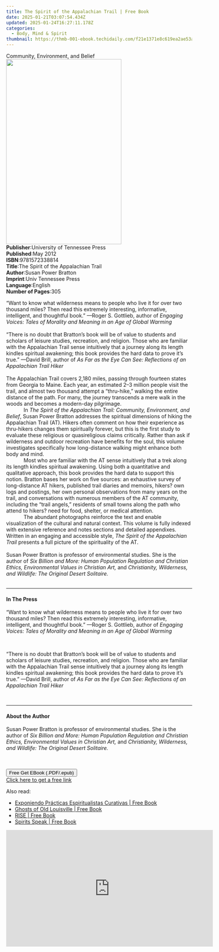 ```yaml
---
title: The Spirit of the Appalachian Trail | Free Book
date: 2025-01-21T03:07:54.434Z
updated: 2025-01-24T16:27:11.178Z
categories:
  - Body, Mind & Spirit
thumbnail: https://thmb-001-ebook.techidaily.com/f21e1371e8c619ea2ae53a55a596961323003d7af80c3336a9be0dfd98597884.jpg
---
```

<main id="book-container">
  <div class="flex flex-col">
    <div class="book-brief flex-1 py-6 px-4 sm:p-6 md:py-10 md:px-8">
      <!-- brief-->
      <div class="book-brief-main">Community, Environment, and Belief</div>
    </div>
    <div
      class="book-meta-info flex-1 grid gap-4 col-start-1 col-end-3 row-start-1 sm:mb-6 sm:grid-cols-4 lg:gap-6 lg:col-start-2 lg:row-end-6 lg:row-span-6 lg:mb-0"
    >
      <div
        class="book-meta-info-left place-content-center mt-4 p-4 text-sm leading-6 col-start-2 col-span-2 dark:text-slate-400"
      >
        <img
          class="w-full h-500 object-cover rounded-lg sm:h-255 sm:col-span-2 lg:col-span-full"
          src="https://img-001-ebook.techidaily.com/6a19304b7efa5e7f961e09f24aac127a61496ddb78ac5ceb85668cbf8b2ea83f.jpg"
          alt=""
          width="312"
          height="500"
        />
      </div>
      <div
        class="book-meta-info-right mt-2 col-start-1 row-start-2 col-span-3 self-center"
      >
        <!-- meta data  -->
        <div class="flex flex-col px-4 md:px-8">
          <div class="flex-1">
            <strong>Publisher</strong>:<span class="px-2"
              >University of Tennessee Press</span
            >
          </div>
          <div class="flex-1">
            <strong>Published</strong>:<span class="px-2">May 2012</span>
          </div>
          <div class="flex-1">
            <strong>ISBN</strong>:<span class="px-2">9781572338814</span>
          </div>
          <div class="flex-1">
            <strong>Title</strong>:<span class="px-2"
              >The Spirit of the Appalachian Trail</span
            >
          </div>
          <div class="flex-1">
            <strong>Author</strong>:<span class="px-2"
              >Susan Power Bratton</span
            >
          </div>
          <div class="flex-1">
            <strong>Imprint</strong>:<span class="px-2"
              >Univ Tennessee Press</span
            >
          </div>
          <div class="flex-1">
            <strong>Language</strong>:<span class="px-2">English</span>
          </div>
          <div class="flex-1">
            <strong>Number of Pages</strong>:<span class="px-2">305</span>
          </div>
        </div>
      </div>
    </div>
    <div class="book-description flex-1 py-6 px-4 sm:p-6 md:py-10 md:px-8">
      <div class="book-description-main">
        <div accordion-content="" id="description">
          <p>
            “Want to know what wilderness means to people who live it for over
            two thousand miles? Then read this extremely interesting,
            informative, intelligent, and thoughtful book.” —Roger S. Gottlieb,
            author of
            <i
              >Engaging Voices: Tales of Morality and Meaning in an Age of
              Global Warming<br /></i
            ><br />“There is no doubt that Bratton’s book will be of value to
            students and scholars of leisure studies, recreation, and religion.
            Those who are familiar with the Appalachian Trail sense intuitively
            that a journey along its length kindles spiritual awakening; this
            book provides the hard data to prove it’s true.” —David Brill,
            author of
            <i
              >As Far as the Eye Can See: Reflections of an Appalachian Trail
              Hiker&nbsp;&nbsp;</i
            ><br /><br />The Appalachian Trail covers 2,180 miles, passing
            through fourteen states from Georgia to Maine. Each year, an
            estimated 2–3 million people visit the trail, and almost two
            thousand attempt a “thru-hike,” walking the entire distance of the
            path. For many, the journey transcends a mere walk in the woods and
            becomes a modern-day pilgrimage.<br />&nbsp;&nbsp;&nbsp;&nbsp;&nbsp;&nbsp;&nbsp;&nbsp;&nbsp;&nbsp;&nbsp;
            In
            <i
              >The Spirit of the Appalachian Trail: Community, Environment, and
              Belief</i
            >, Susan Power Bratton addresses the spiritual dimensions of hiking
            the Appalachian Trail (AT). Hikers often comment on how their
            experience as thru-hikers changes them spiritually forever, but this
            is the first study to evaluate these religious or quasireligious
            claims critically. Rather than ask if wilderness and outdoor
            recreation have benefits for the soul, this volume investigates
            specifically how long-distance walking might enhance both body and
            mind.<br />&nbsp;&nbsp;&nbsp;&nbsp;&nbsp;&nbsp;&nbsp;&nbsp;&nbsp;&nbsp;&nbsp;
            Most who are familiar with the AT sense intuitively that a trek
            along its length kindles spiritual awakening. Using both a
            quantitative and qualitative approach, this book provides the hard
            data to support this notion. Bratton bases her work on five sources:
            an exhaustive survey of long-distance AT hikers, published trail
            diaries and memoirs, hikers? own logs and postings, her own personal
            observations from many years on the trail, and conversations with
            numerous members of the AT community, including the “trail angels,”
            residents of small towns along the path who attend to hikers? need
            for food, shelter, or medical attention.<br />&nbsp;&nbsp;&nbsp;&nbsp;&nbsp;&nbsp;&nbsp;&nbsp;&nbsp;&nbsp;&nbsp;
            The abundant photographs reinforce the text and enable visualization
            of the cultural and natural context. This volume is fully indexed
            with extensive reference and notes sections and detailed appendixes.
            Written in an engaging and accessible style,
            <i>The Spirit of the Appalachian Trail</i> presents a full picture
            of the spirituality of the AT.<br />&nbsp;<br />Susan Power Bratton
            is professor of environmental studies. She is the author of
            <i
              >Six Billion and More: Human Population Regulation and Christian
              Ethics, Environmental Values in Christian Art,</i
            >
            and
            <i
              >Christianity, Wilderness, and Wildlife: The Original Desert
              Solitaire.</i
            ><br />&nbsp;<br />
          </p>
        </div>
        <div class="accordion-fader"></div>
      </div>
    </div>
    <div class="book-excerpts flex-1 py-6 px-4 sm:p-6 md:py-10 md:px-8">
      <!-- excerpts-->
      <div class="book-excerpts-main">
        <hr />
        <h4 class="placeholder placeholder-heading">
          <span>In The Press</span>
        </h4>
        <p></p>
        <p>
          “Want to know what wilderness means to people who live it for over two
          thousand miles? Then read this extremely interesting, informative,
          intelligent, and thoughtful book.” —Roger S. Gottlieb, author of
          <i
            >Engaging Voices: Tales of Morality and Meaning in an Age of Global
            Warming</i
          >
        </p>
        <br />
        <p>
          “There is no doubt that Bratton’s book will be of value to students
          and scholars of leisure studies, recreation, and religion. Those who
          are familiar with the Appalachian Trail sense intuitively that a
          journey along its length kindles spiritual awakening; this book
          provides the hard data to prove it’s true.” —David Brill, author of
          <i
            >As Far as the Eye Can See: Reflections of an Appalachian Trail
            Hiker</i
          >
        </p>
        <br />
        <p></p>
      </div>
    </div>
    <div class="book-about-author flex-1 py-6 px-4 sm:p-6 md:py-10 md:px-8">
      <!-- about author-->
      <div class="book-main-author-main">
        <hr />
        <h4 class="placeholder placeholder-heading">
          <span>About the Author</span>
        </h4>
        <p></p>
        <p>
          Susan Power Bratton is professor of environmental studies. She is the
          author of
          <i
            >Six Billion and More: Human Population Regulation and Christian
            Ethics, Environmental Values in Christian Art,</i
          >
          and
          <i
            >Christianity, Wilderness, and Wildlife: The Original Desert
            Solitaire.</i
          ><br />&nbsp;<br />&nbsp;
        </p>
        <p></p>
      </div>
    </div>
    <div class="book-free-get flex-1 py-6 px-4 sm:p-6 md:py-10 md:px-8">
      <button
        id="btn-free-get"
        class="bg-blue-500 hover:bg-blue-700 text-white font-bold py-2 px-4 rounded"
      >
        Free Get EBook (.PDF/.epub)
      </button>
      <div id="countdown-display" class="px-2 text-lg mt-2"></div>
      <a
        id="free-link"
        class="hidden bg-blue-500 hover:bg-blue-700 text-white font-bold py-2 px-4 rounded"
        href="https://www.ebooks.com/en-us/book/982548/the-spirit-of-the-appalachian-trail/susan-power-bratton/"
        target="_blank"
        >Click here to get a free link</a
      >
    </div>
    <script>
      let countdownTime = 0;
      let countdownInterval = null;
      document
        .getElementById('btn-free-get')
        .addEventListener('click', startCountdown);
      function startCountdown() {
        countdownTime = new Date().getTime() + 60000 * 3;
        countdownInterval = setInterval(updateCountdown, 1000);
        document.getElementById('btn-free-get').disabled = true;
        document
          .getElementById('btn-free-get')
          .classList.add('bg-gray-500', 'cursor-not-allowed');
      }
      function updateCountdown() {
        let currentTime = new Date().getTime();
        let timeLeft = countdownTime - currentTime;
        let secondsLeft = Math.floor(timeLeft / 1000);
        document.getElementById('countdown-display').innerHTML =
          `Remaining time: ${secondsLeft} seconds.`;
        if (secondsLeft <= 0) {
          clearInterval(countdownInterval);
          document.getElementById('btn-free-get').classList.add('hidden');
          document.getElementById('free-link').classList.remove('hidden');
          document.getElementById('countdown-display').innerHTML = '';
        }
      }
    </script>
  </div>
</main>

<ins class="adsbygoogle"
      style="display:block"
      data-ad-client="ca-pub-7571918770474297"
      data-ad-slot="8358498916"
      data-ad-format="auto"
      data-full-width-responsive="true"></ins>
    

<span class="atpl-alsoreadstyle">Also read:</span>
<div><ul>
<li><a href="https://novels-ebooks.techidaily.com/210229149-9781952874437-exponiendo-practicas-espiritualistas-curativas/"><u>Exponiendo Prácticas Espiritualistas Curativas | Free Book</u></a></li>
<li><a href="https://novels-ebooks.techidaily.com/210228848-9780813174532-ghosts-of-old-louisville/"><u>Ghosts of Old Louisville | Free Book</u></a></li>
<li><a href="https://novels-ebooks.techidaily.com/210229382-9781732823884-rise/"><u>RISE | Free Book</u></a></li>
<li><a href="https://novels-ebooks.techidaily.com/210229431-9781951943325-spirits-speak/"><u>Spirits Speak | Free Book</u></a></li>
</ul></div>

<!-- affiliate ads begin -->
<iframe width="560" height="315" src="https://www.youtube.com/embed/Lp78eFEGwVU?si=-4orJBLvJJrggCJ2" title="YouTube video player" frameborder="0" allow="accelerometer; autoplay; clipboard-write; encrypted-media; gyroscope; picture-in-picture; web-share" referrerpolicy="strict-origin-when-cross-origin" allowfullscreen></iframe>
<!-- affiliate ads end -->

